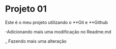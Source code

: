 # Projeto 01

Este é o meu projeto utilizando o **Git e **Github

-Adicionando mais uma modificação no Readme.md

_ Fazendo mais uma alteração